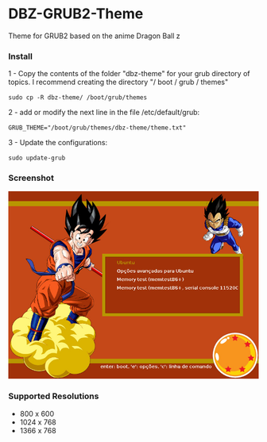 # DBZ-GRUB2-Theme
Theme for GRUB2 based on the anime Dragon Ball z

<h3>Install</h3>

1 - Copy the contents of the folder "dbz-theme" for your grub directory of topics. I recommend creating the directory "/ boot / grub / themes"
```Shell
sudo cp -R dbz-theme/ /boot/grub/themes
```

2 - add or modify the next line in the file /etc/default/grub:
```Shell
GRUB_THEME="/boot/grub/themes/dbz-theme/theme.txt"
```

3 - Update the configurations:
```Shell
sudo update-grub
```

<h3>Screenshot</h3>

![alt tag](screen.jpg "Screenshot of theme")

<h3>Supported Resolutions</h3>
<ul>
<li>800   x 600</li>
<li>1024  x 768</li>
<li>1366 x 768</li>
</ul>
